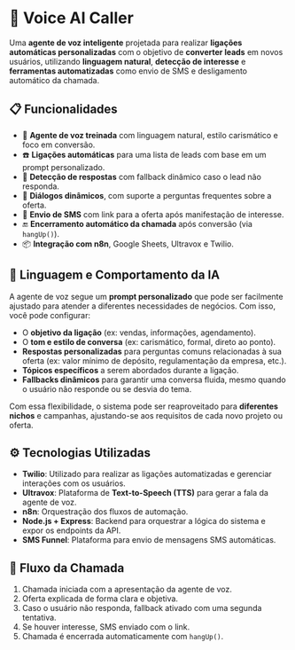 # 🎯 Voice AI Caller

Uma **agente de voz inteligente** projetada para realizar **ligações automáticas personalizadas** com o objetivo de **converter leads** em novos usuários, utilizando **linguagem natural**, **detecção de interesse** e **ferramentas automatizadas** como envio de SMS e desligamento automático da chamada.

## 📋 Funcionalidades

- 🤖 **Agente de voz treinada** com linguagem natural, estilo carismático e foco em conversão.
- ☎️ **Ligações automáticas** para uma lista de leads com base em um prompt personalizado.
- 💬 **Detecção de respostas** com fallback dinâmico caso o lead não responda.
- 🔁 **Diálogos dinâmicos**, com suporte a perguntas frequentes sobre a oferta.
- 📲 **Envio de SMS** com link para a oferta após manifestação de interesse.
- 🔚 **Encerramento automático da chamada** após conversão (via `hangUp()`).
- 📦 **Integração com n8n**, Google Sheets, Ultravox e Twilio.

## 🧠 Linguagem e Comportamento da IA

A agente de voz segue um **prompt personalizado** que pode ser facilmente ajustado para atender a diferentes necessidades de negócios. Com isso, você pode configurar:

- O **objetivo da ligação** (ex: vendas, informações, agendamento).
- O **tom e estilo de conversa** (ex: carismático, formal, direto ao ponto).
- **Respostas personalizadas** para perguntas comuns relacionadas à sua oferta (ex: valor mínimo de depósito, regulamentação da empresa, etc.).
- **Tópicos específicos** a serem abordados durante a ligação.
- **Fallbacks dinâmicos** para garantir uma conversa fluida, mesmo quando o usuário não responde ou se desvia do tema.

Com essa flexibilidade, o sistema pode ser reaproveitado para **diferentes nichos** e campanhas, ajustando-se aos requisitos de cada novo projeto ou oferta.

## ⚙️ Tecnologias Utilizadas

- **Twilio**: Utilizado para realizar as ligações automatizadas e gerenciar interações com os usuários.
- **Ultravox**: Plataforma de **Text-to-Speech (TTS)** para gerar a fala da agente de voz.
- **n8n**: Orquestração dos fluxos de automação.
- **Node.js + Express**: Backend para orquestrar a lógica do sistema e expor os endpoints da API.
- **SMS Funnel**: Plataforma para envio de mensagens SMS automáticas.

## 🔄 Fluxo da Chamada

1. Chamada iniciada com a apresentação da agente de voz.
2. Oferta explicada de forma clara e objetiva.
3. Caso o usuário não responda, fallback ativado com uma segunda tentativa.
4. Se houver interesse, SMS enviado com o link.
5. Chamada é encerrada automaticamente com `hangUp()`.
